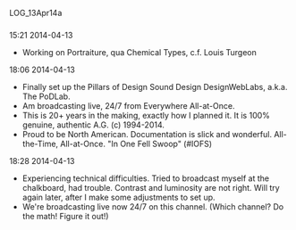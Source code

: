 LOG_13Apr14a

###

15:21 2014-04-13

* Working on Portraiture, qua Chemical Types, c.f. Louis Turgeon

18:06 2014-04-13

* Finally set up the Pillars of Design Sound Design DesignWebLabs, a.k.a. The PoDLab.
* Am broadcasting live, 24/7 from Everywhere All-at-Once.
* This is 20+ years in the making, exactly how I planned it. It is 100% genuine, authentic A.G. (c) 1994-2014.
* Proud to be North American. Documentation is slick and wonderful. All-the-Time, All-at-Once. "In One Fell Swoop" (#IOFS)

18:28 2014-04-13

* Experiencing technical difficulties. Tried to broadcast myself at the chalkboard, had trouble. Contrast and luminosity are not right. Will try again later, after I make some adjustments to set up.
* We're broadcasting live now 24/7 on this channel. (Which channel? Do the math! Figure it out!)
